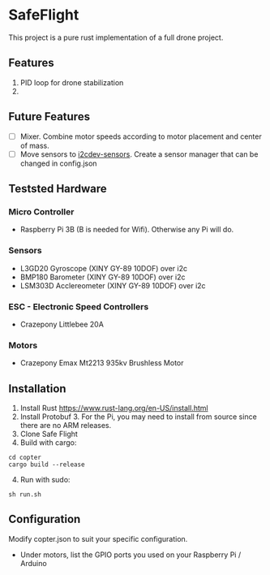 # SafeFlight
This project is a pure rust implementation of a full drone project.

## Features
1) PID loop for drone stabilization
2) 

## Future Features
- [ ] Mixer. Combine motor speeds according to motor placement and center of mass.
- [ ] Move sensors to [i2cdev-sensors](https://github.com/Kixunil/i2cdev-sensors). Create a sensor manager that can be changed in config.json 

## Teststed Hardware
### Micro Controller
- Raspberry Pi 3B (B is needed for Wifi). Otherwise any Pi will do.

### Sensors
- L3GD20 Gyroscope (XINY GY-89 10DOF) over i2c
- BMP180 Barometer (XINY GY-89 10DOF) over i2c
- LSM303D Acclereometer (XINY GY-89 10DOF) over i2c

### ESC - Electronic Speed Controllers
- Crazepony Littlebee 20A

### Motors
- Crazepony Emax Mt2213 935kv Brushless Motor

## Installation
1) Install Rust https://www.rust-lang.org/en-US/install.html
2) Install Protobuf 3. For the Pi, you may need to install from source since there are no ARM releases.
3) Clone Safe Flight
3) Build with cargo:
~~~
cd copter
cargo build --release
~~~
4) Run with sudo:
~~~
sh run.sh
~~~

## Configuration
Modify copter.json to suit your specific configuration. 
- Under motors, list the GPIO ports you used on your Raspberry Pi / Arduino
